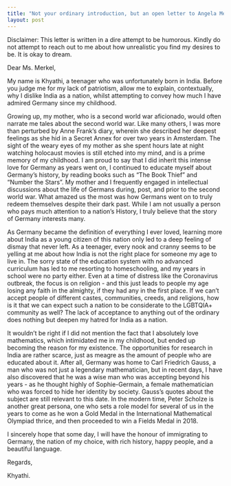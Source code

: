 ```yaml
---
title: "Not your ordinary introduction, but an open letter to Angela Merkel"
layout: post
---
```


Disclaimer: This letter is written in a dire attempt to be humorous. Kindly do not attempt to reach out to me about how unrealistic you find my desires to be. It is okay to dream.

Dear Ms. Merkel,

My name is Khyathi, a teenager who was unfortunately born in India. Before you judge me for my lack of patriotism, allow me to explain, contextually, why I dislike India as a nation, whilst attempting to convey how much I have admired Germany since my childhood. 

Growing up, my mother, who is a second world war aficionado, would often narrate me tales about the second world war. Like many others, I was more than perturbed by Anne Frank’s diary, wherein she described her deepest feelings as she hid in a Secret Annex for over two years in Amsterdam. The sight of the weary eyes of my mother as she spent hours late at night watching holocaust movies is still etched into my mind, and is a prime memory of my childhood. I am proud to say that I did inherit this intense love for Germany as years went on, I continued to educate myself about Germany’s history, by reading books such as “The Book Thief” and “Number the Stars”. My mother and I frequently engaged in intellectual discussions about the life of Germans during, post, and prior to the second world war. What amazed us the most was how Germans went on to truly redeem themselves despite their dark past. While I am not usually a person who pays much attention to a nation’s History, I truly believe that the story of Germany interests many. 



As Germany became the definition of everything I ever loved, learning more about India as a young citizen of this nation only led to a deep feeling of dismay that never left. As a teenager, every nook and cranny seems to be yelling at me about how India is not the right place for someone my age to live in. The sorry state of the education system with no advanced curriculum has led to me resorting to homeschooling, and my years in school were no party either. Even at a time of distress like the Coronavirus outbreak, the focus is on religion - and this just leads to people my age losing any faith in the almighty, if they had any in the first place. If we can’t accept people of different castes, communities, creeds, and religions, how is it that we can expect such a nation to be considerate to the LGBTQIA+ community as well? The lack of acceptance to anything out of the ordinary does nothing but deepen my hatred for India as a nation.

It wouldn’t be right if I did not mention the fact that I absolutely love mathematics, which intimidated me in my childhood, but ended up becoming the reason for my existence. The opportunities for research in India are rather scarce, just as meagre as the amount of people who are educated about it. After all, Germany was home to Carl Friedrich Gauss, a man who was not just a legendary mathematician, but in recent days, I have also discovered that he was a wise man who was accepting beyond his years - as he thought highly of Sophie-Germain, a female mathematician who was forced to hide her identity by society. Gauss’s quotes about the subject are still relevant to this date. In the modern time, Peter Scholze is another great persona, one who sets a role model for several of us in the years to come as he won a Gold Medal in the International Mathematical Olympiad thrice, and then proceeded to win a Fields Medal in 2018. 

I sincerely hope that some day, I will have the honour of immigrating to Germany, the nation of my choice, with rich history, happy people, and a beautiful language.

Regards,

Khyathi.




